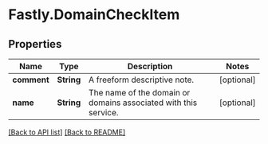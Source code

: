 # Fastly.DomainCheckItem

## Properties

Name | Type | Description | Notes
------------ | ------------- | ------------- | -------------
**comment** | **String** | A freeform descriptive note. | [optional] 
**name** | **String** | The name of the domain or domains associated with this service. | [optional] 



[[Back to API list]](../../README.md#endpoints) [[Back to README]](../../README.md)
